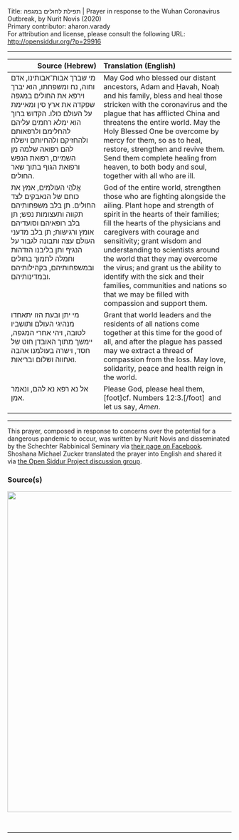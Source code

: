 <html>
<head></head>
<body>
Title: תפילת לחולים במגפה | Prayer in response to the Wuhan Coronavirus Outbreak, by Nurit Novis (2020)<br />
Primary contributor: aharon.varady<br />
For attribution and license, please consult the following URL: <a href="http://opensiddur.org/?p=29916">http://opensiddur.org/?p=29916</a>
<p />
<hr />

<table style="margin-left: auto;margin-right: auto;" class="draggable">
<thead><tr><th id="x" style="text-align: right;">Source (Hebrew)</th><th style="text-align: left;">Translation (English)</th></tr></thead>
<tbody>
<tr><td style="vertical-align:top;">
<div class="liturgy"><span lang="he">
מי שברך אבות־אבותינו, 
אדם וחוה, נח ומשפחתו, 
הוא יברך וירפא את החולים במגפה 
שפקדה את ארץ סין ומאיימת על העולם כולו. 
הקדוש ברוך הוא ימלא רחמים עליהם 
להחלימם ולרפאותם ולהחזיקם ולהחיותם 
וישלח להם רפואה שלמה מן השמיים, 
רפואת הנפש ורפואת הגוף 
בתוך שאר החולים.
</span></div></td>
 
<td style="vertical-align:top;">
<div class="english">
May God who blessed our distant ancestors, 
Adam and Ḥavah, Noaḥ and his family, 
bless and heal those stricken with the coronavirus and the plague 
that has afflicted China and threatens the entire world. 
May the Holy Blessed One be overcome by mercy for them, 
so as to heal, restore, strengthen and revive them. 
Send them complete healing from heaven, 
to both body and soul, 
together with all who are ill.
</div></td></tr>


<tr><td style="vertical-align:top;">
<div class="liturgy"><span lang="he">
אֱלֹהֵי העולמים, 
אמץ את כוחם של הנאבקים לצד החולים. 
תן בלב משפחותיהם תקווה ותעצומות נפש; 
תן בלב רופאיהם וסועדיהם אומץ ורגישות; 
תן בלב מדעני העולם עצה ותבונה 
לגבור על הנגיף 
ותן בליבנו הזדהות וחמלה לתמוך 
בחולים ובמשפחותיהם, 
בקהילותיהם ובמדינותיהם.
</span></div></td>
 
<td style="vertical-align:top;">
<div class="english">
God of the entire world, 
strengthen those who are fighting alongside the ailing. 
Plant hope and strength of spirit in the hearts of their families; 
fill the hearts of the physicians and caregivers with courage and sensitivity; 
grant wisdom and understanding to scientists around the world 
that they may overcome the virus; 
and grant us the ability to identify 
with the sick and their families, 
communities and nations 
so that we may be filled with compassion and support them.
</div></td></tr>


<tr><td style="vertical-align:top;">
<div class="liturgy"><span lang="he">
מי יתן ובעת הזו יתאחדו מנהיגי העולם 
ותושביו לטובה, 
ויהי אחרי המגפה, 
יימשך מתוך האובדן חוט של חסד, 
וישרה בעולמנו אהבה ואחווה ושלום ובריאות. 
</span></div></td>
 
<td style="vertical-align:top;">
<div class="english">
Grant that world leaders and the residents of all nations come together at this time 
for the good of all, 
and after the plague has passed 
may we extract a thread of compassion from the loss. 
May love, solidarity, peace and health reign in the world.
</div></td></tr>


<tr><td style="vertical-align:top;">
<div class="liturgy"><span lang="he">
אל נא רפא נא להם, 
ונאמר אמן.
</span></div></td>
 
<td style="vertical-align:top;">
<div class="english">
Please God, please heal them,[foot]cf. Numbers 12:3.[/foot]&nbsp; 
and let us say, <em>Amen</em>.
</div></td></tr>
</tbody></table>

<hr />

This prayer, composed in response to concerns over the potential for a dangerous pandemic to occur, was written by Nurit Novis and disseminated by the Schechter Rabbinical Seminary via <a href="https://www.facebook.com/schechter.rabbinical.seminary/posts/2365129690413467">their page on Facebook</a>. Shoshana Michael Zucker translated the prayer into English and shared it via <a href="https://www.facebook.com/groups/opensiddur/permalink/10157290908767746/">the Open Siddur Project discussion group</a>.

<h3>Source(s)</h3>

<a href="https://opensiddur.org/wp-content/uploads/2020/02/prayer-in-response-to-the-coronavirus-Nurit-Novis-2019.jpg"><img src="https://opensiddur.org/wp-content/uploads/2020/02/prayer-in-response-to-the-coronavirus-Nurit-Novis-2019.jpg" alt="" width="960" height="720" class="alignnone size-full wp-image-29917" /></a>

&nbsp;

<hr />

&nbsp;
</body>
</html>